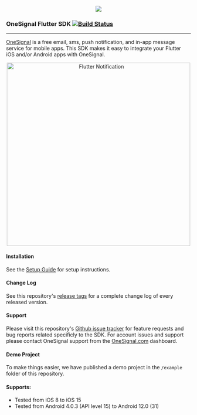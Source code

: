 <p align="center">
  <img src="https://media.onesignal.com/cms/Website%20Layout/logo-red.svg"/>
</p>

### OneSignal Flutter SDK [![Build Status](https://travis-ci.org/OneSignal/OneSignal-Flutter-SDK.svg?branch=master)](https://travis-ci.org/OneSignal/OneSignal-Flutter-SDK)

---

[OneSignal](https://onesignal.com/) is a free email, sms, push notification, and in-app message
service for mobile apps. This SDK makes it easy to integrate your Flutter iOS and/or Android apps
with OneSignal.

<p align="center"><img src="https://app.onesignal.com/images/android_and_ios_notification_image.gif" width="500" alt="Flutter Notification"></p>

#### Installation

See the [Setup Guide](https://documentation.onesignal.com/docs/flutter-sdk-setup) for setup
instructions.

#### Change Log

See this repository's [release tags](https://github.com/onesignal/onesignal-flutter-sdk/releases)
for a complete change log of every released version.

#### Support

Please visit this
repository's [Github issue tracker](https://github.com/onesignal/onesignal-flutter-sdk/issues) for
feature requests and bug reports related specificly to the SDK. For account issues and support
please contact OneSignal support from the [OneSignal.com](https://onesignal.com) dashboard.

#### Demo Project

To make things easier, we have published a demo project in the `/example` folder of this repository.

#### Supports:

* Tested from iOS 8 to iOS 15
* Tested from Android 4.0.3 (API level 15) to Android 12.0 (31)
